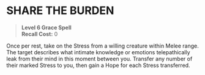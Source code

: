 # SHARE THE BURDEN

> **Level 6 Grace Spell**  
> **Recall Cost:** 0

Once per rest, take on the Stress from a willing creature within Melee range. The target describes what intimate knowledge or emotions telepathically leak from their mind in this moment between you. Transfer any number of their marked Stress to you, then gain a Hope for each Stress transferred.